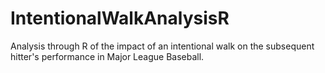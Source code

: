# IntentionalWalkAnalysisR
Analysis through R of the impact of an intentional walk on the subsequent hitter's performance in Major League Baseball.
